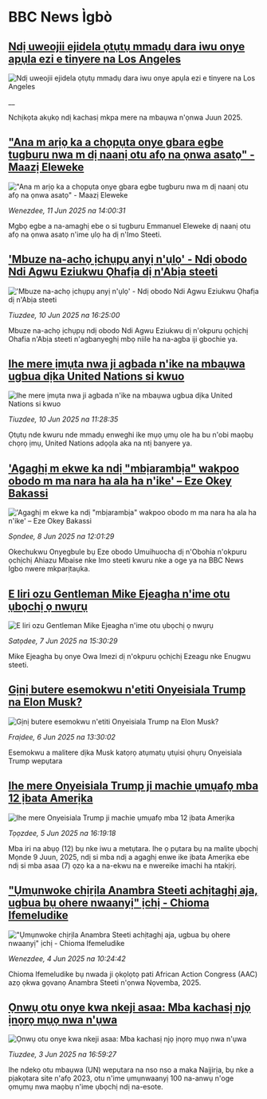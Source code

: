# BBC News Ìgbò## [Ndị uweojii ejidela ọtụtụ mmadụ dara iwu onye apụla ezi e tinyere na Los Angeles](https://www.bbc.co.uk/igbo/live/c3089lg1ly8t?at_campaign=githubrss)![Ndị uweojii ejidela ọtụtụ mmadụ dara iwu onye apụla ezi e tinyere na Los Angeles](https://ichef.bbci.co.uk/ace/standard/240/cpsprodpb/f58f/live/91ad7b70-46a1-11f0-9471-e380f647874e.jpg)__Nchịkọta akụkọ ndị kachasị mkpa mere na mbaụwa n'ọnwa Juun 2025.## ["Ana m arịọ ka a chọpụta onye gbara egbe tugburu nwa m dị naanị otu afọ na ọnwa asatọ" - Maazị Eleweke](https://www.bbc.com/igbo/articles/clyn0wx6dn7o?at_campaign=githubrss)!["Ana m arịọ ka a chọpụta onye gbara egbe tugburu nwa m dị naanị otu afọ na ọnwa asatọ" - Maazị Eleweke](https://ichef.bbci.co.uk/ace/standard/240/cpsprodpb/2420/live/5fbb3d90-46ca-11f0-bbaa-4bc03e0665b7.jpg)_Wenezdee, 11 Jun 2025 na 14:00:31_Mgbọ egbe a na-amaghị ebe o si tugburu Emmanuel Eleweke dị naanị otu afọ na ọnwa asatọ n'ime ụlọ ha dị n'Imo Steeti.## ['Mbuze na-achọ ịchụpụ anyị n'ụlọ' - Ndị obodo Ndi Agwu Eziukwu Ọhafịa dị n'Abịa steeti](https://www.bbc.com/igbo/articles/c3085je4n29o?at_campaign=githubrss)!['Mbuze na-achọ ịchụpụ anyị n'ụlọ' - Ndị obodo Ndi Agwu Eziukwu Ọhafịa dị n'Abịa steeti](https://ichef.bbci.co.uk/ace/standard/240/cpsprodpb/45b7/live/a2f4f1d0-4613-11f0-84b6-6bf0f66205f1.png)_Tiuzdee, 10 Jun 2025 na 16:25:00_Mbuze na-achọ ịchụpụ ndị obodo Ndi Agwu Eziukwu dị n'okpuru ọchịchị Ohafia n'Abịa steeti n'agbanyeghị mbọ niile ha na-agba iji gbochie ya.## [Ihe mere ịmụta nwa ji agbada n'ike na mbaụwa ugbua dịka United Nations si kwuo](https://www.bbc.com/igbo/articles/cyvmz6jg79ro?at_campaign=githubrss)![Ihe mere ịmụta nwa ji agbada n'ike na mbaụwa ugbua dịka United Nations si kwuo](https://ichef.bbci.co.uk/ace/standard/240/cpsprodpb/1037/live/9bae9140-45ed-11f0-b6e6-4ddb91039da1.jpg)_Tiuzdee, 10 Jun 2025 na 11:28:35_Ọtụtụ nde kwuru nde mmadụ enweghi ike mụọ ụmụ ole ha bu n'obi maọbụ chọrọ ịmụ, United Nations adọọla aka na ntị banyere ya.## ['Agaghị m ekwe ka ndị "mbịarambịa" wakpoo obodo m ma nara ha ala ha n'ike' – Eze Okey Bakassi](https://www.bbc.com/igbo/articles/c39xylr9gdxo?at_campaign=githubrss)!['Agaghị m ekwe ka ndị "mbịarambịa" wakpoo obodo m ma nara ha ala ha n'ike' – Eze Okey Bakassi](https://ichef.bbci.co.uk/ace/standard/240/cpsprodpb/6ba4/live/2a401f80-4460-11f0-bace-e1270fc31f5e.png)_Sọndee, 8 Jun 2025 na 12:01:29_Okechukwu Onyegbule bụ Eze obodo Umuihuocha dị n'Obohia n'okpuru ọchịchị Ahiazu Mbaise nke Imo steeti kwuru nke a oge ya na BBC News Igbo nwere mkparịtaụka.## [E liri ozu Gentleman Mike Ejeagha n'ime otu ụbọchị ọ nwụrụ](https://www.bbc.com/igbo/articles/cn4qd217qv2o?at_campaign=githubrss)![E liri ozu Gentleman Mike Ejeagha n'ime otu ụbọchị ọ nwụrụ](https://ichef.bbci.co.uk/ace/standard/240/cpsprodpb/35c6/live/af036e50-43b3-11f0-a94a-5950836fe9fa.jpg)_Satọdee, 7 Jun 2025 na 15:30:29_Mike Ejeagha bụ onye Owa Imezi dị n'okpuru ọchịchị Ezeagu nke Enugwu steeti.## [Gịnị butere esemokwu n'etiti Onyeisiala Trump na Elon Musk?](https://www.bbc.com/igbo/articles/c80k2vv8rmxo?at_campaign=githubrss)![Gịnị butere esemokwu n'etiti Onyeisiala Trump na Elon Musk?](https://ichef.bbci.co.uk/ace/standard/240/cpsprodpb/d83f/live/318831e0-42d2-11f0-b6e6-4ddb91039da1.jpg)_Fraịdee, 6 Jun 2025 na 13:30:02_Esemokwu a malitere dịka Musk katọrọ atụmatụ ụtụisi ọhụrụ Onyeisiala Trump wepụtara## [Ihe mere Onyeisiala Trump ji machie ụmụafọ mba 12 ịbata Amerịka](https://www.bbc.com/igbo/articles/c74qdw1yl47o?at_campaign=githubrss)![Ihe mere Onyeisiala Trump ji machie ụmụafọ mba 12 ịbata Amerịka](https://ichef.bbci.co.uk/ace/standard/240/cpsprodpb/d7c3/live/947085b0-4204-11f0-b6e6-4ddb91039da1.jpg)_Tọọzdee, 5 Jun 2025 na 16:19:18_Mba iri na abụọ (12) bụ nke iwu a metụtara. Ihe ọ pụtara bụ na malite ụbọchị Mọnde 9 Juun, 2025, ndị si mba ndị a agaghị enwe ike ịbata Amerịka ebe ndị si mba asaa (7) ọzọ ka a na-ekwu na e nwereike imachi ha ntakịrị.## ["Ụmụnwoke chịrịla Anambra Steeti achịtaghị aja, ugbua bụ ohere nwaanyị" ịchị - Chioma Ifemeludike](https://www.bbc.com/igbo/articles/c780rvxv244o?at_campaign=githubrss)!["Ụmụnwoke chịrịla Anambra Steeti achịtaghị aja, ugbua bụ ohere nwaanyị" ịchị - Chioma Ifemeludike](https://ichef.bbci.co.uk/ace/standard/240/cpsprodpb/3fcf/live/21319010-412f-11f0-b6e6-4ddb91039da1.jpg)_Wenezdee, 4 Jun 2025 na 10:24:42_Chioma Ifemeludike bụ nwada ji ọkọlọtọ pati African Action Congress (AAC) azọ ọkwa gọvanọ Anambra Steeti  n'ọnwa Nọvemba, 2025.## [Ọnwụ otu onye kwa nkeji asaa: Mba kachasị njọ ịnọrọ mụọ nwa n'ụwa](https://www.bbc.com/igbo/articles/c8re4y3ymkeo?at_campaign=githubrss)![Ọnwụ otu onye kwa nkeji asaa: Mba kachasị njọ ịnọrọ mụọ nwa n'ụwa](https://ichef.bbci.co.uk/ace/standard/240/cpsprodpb/7d0b/live/96b16cb0-3c6c-11f0-aa24-d1c64c46ace6.jpg)_Tiuzdee, 3 Jun 2025 na 16:59:27_Ihe ndekọ otu mbaụwa (UN) wepụtara na nso nso a maka Naịjirịa, bụ nke a pịakọtara site n'afọ 2023, otu n'ime ụmụnwaanyị 100 na-anwụ n'oge ọmụmụ nwa maọbụ n'ime ụbọchị ndị na-esote.